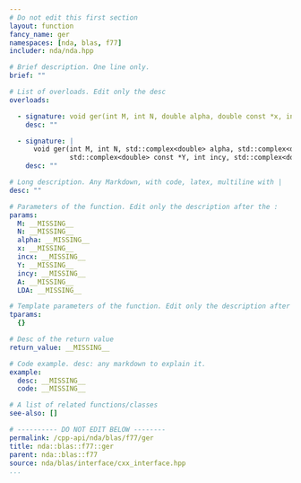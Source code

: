 ```yaml
---
# Do not edit this first section
layout: function
fancy_name: ger
namespaces: [nda, blas, f77]
includer: nda/nda.hpp

# Brief description. One line only.
brief: ""

# List of overloads. Edit only the desc
overloads:

  - signature: void ger(int M, int N, double alpha, double const *x, int incx, double const *Y, int incy, double *A, int LDA)
    desc: ""

  - signature: |
      void ger(int M, int N, std::complex<double> alpha, std::complex<double> const *x, int incx,
               std::complex<double> const *Y, int incy, std::complex<double> *A, int LDA)
    desc: ""

# Long description. Any Markdown, with code, latex, multiline with |
desc: ""

# Parameters of the function. Edit only the description after the :
params:
  M: __MISSING__
  N: __MISSING__
  alpha: __MISSING__
  x: __MISSING__
  incx: __MISSING__
  Y: __MISSING__
  incy: __MISSING__
  A: __MISSING__
  LDA: __MISSING__

# Template parameters of the function. Edit only the description after the :
tparams:
  {}

# Desc of the return value
return_value: __MISSING__

# Code example. desc: any markdown to explain it.
example:
  desc: __MISSING__
  code: __MISSING__

# A list of related functions/classes
see-also: []

# ---------- DO NOT EDIT BELOW --------
permalink: /cpp-api/nda/blas/f77/ger
title: nda::blas::f77::ger
parent: nda::blas::f77
source: nda/blas/interface/cxx_interface.hpp
...
```


